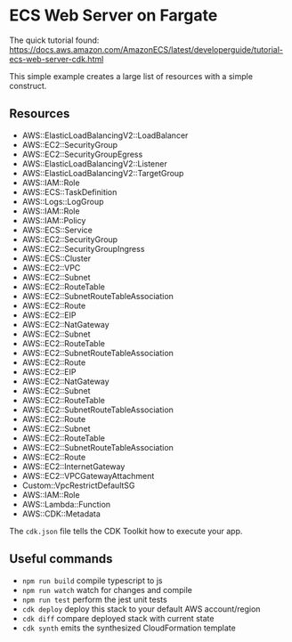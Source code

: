 # ECS Web Server on Fargate

The quick tutorial found: https://docs.aws.amazon.com/AmazonECS/latest/developerguide/tutorial-ecs-web-server-cdk.html

This simple example creates a large list of resources with a simple construct.

## Resources
* AWS::ElasticLoadBalancingV2::LoadBalancer
* AWS::EC2::SecurityGroup
* AWS::EC2::SecurityGroupEgress
* AWS::ElasticLoadBalancingV2::Listener
* AWS::ElasticLoadBalancingV2::TargetGroup
* AWS::IAM::Role
* AWS::ECS::TaskDefinition
* AWS::Logs::LogGroup
* AWS::IAM::Role
* AWS::IAM::Policy
* AWS::ECS::Service
* AWS::EC2::SecurityGroup
* AWS::EC2::SecurityGroupIngress
* AWS::ECS::Cluster
* AWS::EC2::VPC
* AWS::EC2::Subnet
* AWS::EC2::RouteTable
* AWS::EC2::SubnetRouteTableAssociation
* AWS::EC2::Route
* AWS::EC2::EIP
* AWS::EC2::NatGateway
* AWS::EC2::Subnet
* AWS::EC2::RouteTable
* AWS::EC2::SubnetRouteTableAssociation
* AWS::EC2::Route
* AWS::EC2::EIP
* AWS::EC2::NatGateway
* AWS::EC2::Subnet
* AWS::EC2::RouteTable
* AWS::EC2::SubnetRouteTableAssociation
* AWS::EC2::Route
* AWS::EC2::Subnet
* AWS::EC2::RouteTable
* AWS::EC2::SubnetRouteTableAssociation
* AWS::EC2::Route
* AWS::EC2::InternetGateway
* AWS::EC2::VPCGatewayAttachment
* Custom::VpcRestrictDefaultSG
* AWS::IAM::Role
* AWS::Lambda::Function
* AWS::CDK::Metadata


The `cdk.json` file tells the CDK Toolkit how to execute your app.

## Useful commands

* `npm run build`   compile typescript to js
* `npm run watch`   watch for changes and compile
* `npm run test`    perform the jest unit tests
* `cdk deploy`      deploy this stack to your default AWS account/region
* `cdk diff`        compare deployed stack with current state
* `cdk synth`       emits the synthesized CloudFormation template
